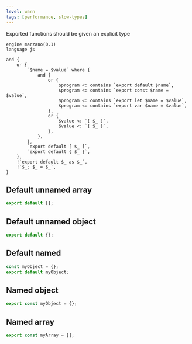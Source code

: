 ```yaml
---
level: warn
tags: [performance, slow-types]
---
```


Exported functions should be given an explicit type

```grit
engine marzano(0.1)
language js

and {
    or {
        `$name = $value` where {
            and {
                or {
                    $program <: contains `export default $name`,
                    $program <: contains `export const $name = $value`,
                    $program <: contains `export let $name = $value`,
                    $program <: contains `export var $name = $value`,
                },
                or {
                    $value <: `[ $_ ]`,
                    $value <: `{ $_ }`,
                },
            },
        },
        `export default [ $_ ]`,
        `export default { $_ }`,
    },
    !`export default $_ as $_`,
    !`$_: $_ = $_`,
}
```

## Default unnamed array

```ts
export default [];
```

## Default unnamed object

```ts
export default {};
```

## Default named

```ts
const myObject = {};
export default myObject;
```

## Named object

```ts
export const myObject = {};
```

## Named array

```ts
export const myArray = [];
```
